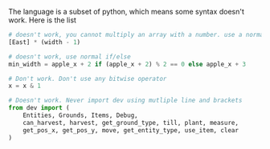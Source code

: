 The language is a subset of python, which means some syntax doesn't work. Here is the list


```py
# doesn't work, you cannot multiply an array with a number. use a normal for loop to append, or use the method written in utils
[East] * (width - 1)

# doesn't work, use normal if/else
min_width = apple_x + 2 if (apple_x + 2) % 2 == 0 else apple_x + 3

# Don't work. Don't use any bitwise operator
x = x & 1

# Doesn't work. Never import dev using mutliple line and brackets
from dev import (
    Entities, Grounds, Items, Debug,
    can_harvest, harvest, get_ground_type, till, plant, measure,
    get_pos_x, get_pos_y, move, get_entity_type, use_item, clear
)

```